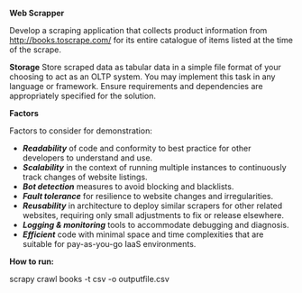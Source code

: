 **Web Scrapper**

Develop a scraping application that collects product information from http://books.toscrape.com/ for its entire
catalogue of items listed at the time of the scrape.

**Storage**
Store scraped data as tabular data in a simple file format of your choosing to act as an OLTP system.
You may implement this task in any language or framework. Ensure requirements and dependencies are
appropriately specified for the solution.

**Factors**

Factors to consider for demonstration:
* ***Readability*** of code and conformity to best practice for other developers to understand and use.
* ***Scalability*** in the context of running multiple instances to continuously track changes of website listings.
* ***Bot detection*** measures to avoid blocking and blacklists.
* ***Fault tolerance*** for resilience to website changes and irregularities.
* ***Reusability*** in architecture to deploy similar scrapers for other related websites, requiring only small adjustments to fix or release elsewhere.
* ***Logging & monitoring*** tools to accommodate debugging and diagnosis.
* ***Efficient*** code with minimal space and time complexities that are suitable for pay-as-you-go IaaS
environments.

**How to run:**

scrapy crawl books -t csv -o outputfile.csv
